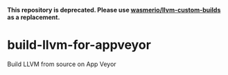 **This repository is deprecated. Please use 
[wasmerio/llvm-custom-builds](https://github.com/wasmerio/llvm-custom-builds) as a replacement.**

# build-llvm-for-appveyor
Build LLVM from source on App Veyor
